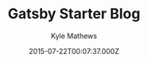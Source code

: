 ---
title: Gatsby Starter Blog
github: https://github.com/gatsbyjs/gatsby-starter-blog
demo: https://gatsby-starter-blog-demo.netlify.app/
author: Kyle Mathews
ssg:
  - Gatsby
cms:
  - Markdown
date: 2015-07-22T00:07:37.000Z
description: Gatsby starter for creating a blog
draft: true
publish_date: '2015-07-22T00:07:37Z'
update_date: '2022-11-04T07:54:36Z'
github_star: 3365
github_fork: 2633
---